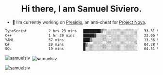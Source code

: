 <h1 align="center">Hi there, I am Samuel Siviero.</h1>

- 🔭 I’m currently working on [Presidio](https://presidio.ac), an anti-cheat for [Project Nova](https://discord.gg/novafn).

<!--START_SECTION:waka-->

```txt
TypeScript          2 hrs 23 mins   ████████▒░░░░░░░░░░░░░░░░   33.31 %
C++                 1 hr 39 mins    █████▓░░░░░░░░░░░░░░░░░░░   23.06 %
YAML                57 mins         ███▒░░░░░░░░░░░░░░░░░░░░░   13.36 %
C#                  20 mins         █▒░░░░░░░░░░░░░░░░░░░░░░░   04.78 %
SQL                 19 mins         █░░░░░░░░░░░░░░░░░░░░░░░░   04.51 %
```

<!--END_SECTION:waka-->

<p><img align="left" src="https://github-readme-stats.vercel.app/api/top-langs?username=samuelsiv&show_icons=true&locale=en&layout=compact&theme=radical" alt="samuelsiv" /></p>

<p>&nbsp;<img align="center" src="https://github-readme-stats.vercel.app/api?username=samuelsiv&show_icons=true&locale=en&theme=radical" alt="samuelsiv" /></p>
<p align="left"> <img src="https://komarev.com/ghpvc/?username=samuelsiv&label=Profile%20views&color=0e75b6&style=flat" alt="samuelsiv" /> </p>
